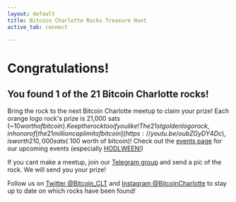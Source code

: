 ```yaml
---
layout: default
title: Bitcoin Charlotte Rocks Treasure Hunt
active_tab: connect

---
```

# Congratulations! 

## You found 1 of the 21 Bitcoin Charlotte rocks! 

Bring the rock to the next Bitcoin Charlotte meetup to claim your prize! Each orange logo rock's prize is 21,000 sats (~$10 worth of bitcoin). Keep the rock too if you like! The 21st golden logo rock, in honor of [the 21 million cap limit of bitcoin](https://youtu.be/oubZGyDY4Dc), is worth 210,000 sats (~$100 worth of bitcoin)! Check out the [events page](/events) for our upcoming events (especially [HODLWEEN!](/hodlween2021))

If you cant make a meetup, join our [Telegram group](https://t.me/joinchat/GRK-_ZZ8Qz7U34nB) and send a pic of the rock. We will send you your prize!

Follow us on [Twitter @Bitcoin_CLT](https://twitter.com/Bitcoin_CLT) and [Instagram @BitcoinCharlotte](https://www.instagram.com/bitcoincharlotte/) to stay up to date on which rocks have been found! 





<!--End mc_embed_signup-->

